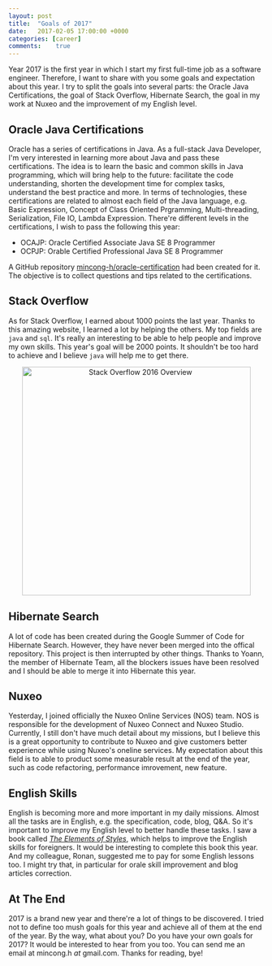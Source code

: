 ```yaml
---
layout: post
title:  "Goals of 2017"
date:   2017-02-05 17:00:00 +0000
categories: [career]
comments:    true
---
```


Year 2017 is the first year in which I start my first full-time job as a
software engineer. Therefore, I want to share with you some goals and
expectation about this year. I try to split the goals into several parts: the
Oracle Java Certifications, the goal of Stack Overflow, Hibernate Search, the
goal in my work at Nuxeo and the improvement of my English level.

<!--more-->

## Oracle Java Certifications

Oracle has a series of certifications in Java. As a full-stack Java Developer,
I'm very interested in learning more about Java and pass these certifications.
The idea is to learn the basic and common skills in Java programming, which will
bring help to the future: facilitate the code understanding, shorten the
development time for complex tasks, understand the best practice and more. In
terms of technologies, these certifications are related to almost each field of
the Java language, e.g. Basic Expression, Concept of Class Oriented Prgramming,
Multi-threading, Serialization, File IO, Lambda Expression. There're different
levels in the certifications, I wish to pass the following this year:

- OCAJP: Oracle Certified Associate Java SE 8 Programmer
- OCPJP: Orable Certified Professional Java SE 8 Programmer

A GitHub repository [mincong-h/oracle-certification][1] had been created for it.
The objective is to collect questions and tips related to the certifications.

## Stack Overflow

As for Stack Overflow, I earned about 1000 points the last year. Thanks to this
amazing website, I learned a lot by helping the others. My top fields are `java`
and `sql`. It's really an interesting to be able to help people and improve my
own skills. This year's goal will be 2000 points. It shouldn't be too hard to
achieve and I believe `java` will help me to get there.

<p align="center">
  <img
    src="{{ site.url }}/assets/20170205-stackoverflow-2016.png"
    alt="Stack Overflow 2016 Overview"
    width="450" />
</p>

## Hibernate Search

A lot of code has been created during the Google Summer of Code for Hibernate
Search. However, they have never been merged into the offical repository. This
project is then interrupted by other things. Thanks to Yoann, the member of
Hibernate Team, all the blockers issues have been resolved and I should be
able to merge it into Hibernate this year.

## Nuxeo

Yesterday, I joined officially the Nuxeo Online Services (NOS) team. NOS is
responsible for the development of Nuxeo Connect and Nuxeo Studio. Currently, I
still don't have much detail about my missions, but I believe this is a great
opportunity to contribute to Nuxeo and give customers better experience while
using Nuxeo's oneline services. My expectation about this field is to able to
product some measurable result at the end of the year, such as code refactoring,
performance imrovement, new feature.

## English Skills

English is becoming more and more important in my daily missions. Almost all the
tasks are in English, e.g. the specification, code, blog, Q&A. So it's important
to improve my English level to better handle these tasks. I saw a book called
_[The Elements of Styles][elements-of-style]_, which helps to improve the
English skills for foreigners. It would be interesting to complete this book
this year. And my colleague, Ronan, suggested me to pay for some English lessons
too. I might try that, in particular for orale skill improvement and blog
articles correction.

## At The End

2017 is a brand new year and there're a lot of things to be discovered. I tried
not to define too mush goals for this year and achieve all of them at the end of
the year. By the way, what about you? Do you have your own goals for 2017? It
would be interested to hear from you too. You can send me an email at mincong.h
_at_ gmail.com. Thanks for reading, bye!

[1]: https://github.com/mincong-h/oracle-certification
[travis]: https://travis-ci.org/mincong-h/oracle-certification
[travis-img]: https://travis-ci.org/mincong-h/oracle-certification.svg?branch=master
[elements-of-style]: https://www.amazon.com/Elements-Style-Fourth-William-Strunk/dp/020530902X

